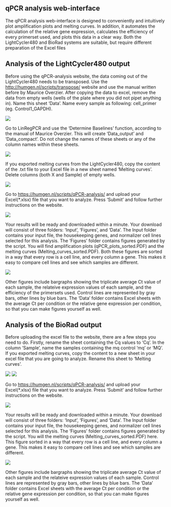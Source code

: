 ## **qPCR analysis web-interface**
The qPCR analysis web-interface is designed to conveniently and intuitively plot amplification plots and melting curves. In addition, it automates the calculation of the relative gene expression, calculates the efficiency of every primerset used,  and plots this data in a clear way. Both the LightCycler480 and BioRad systems are suitable, but require different preparation of the Excel files

## **Analysis of the LightCycler480 output**
Before using the qPCR-analysis website, the data coming out of the LightCycler480 needs to be transposed. Use the http://humgen.nl/scripts/transpose/ website and use the manual written before by Maurice Overzier.
After copying the data to excel, remove the data from empty wells (wells of the plate where you did not pipet anything in). Name this sheet ‘Data’. Name every sample as following: cell_primer (eg. Control1_GAPDH).

<img src="https://github.com/bjbvoesenek/qPCR-analysis/blob/update-manual/Markdown images/LinReg_Data.png">      

Go to LinRegPCR and use the ‘Determine Baselines’ function, according to the manual of Maurice Overzier. This will create ‘Data_output’ and ‘Data_compact’. Do not change the names of these sheets or any of the column names within these sheets.

<img src="https://github.com/bjbvoesenek/qPCR-analysis/blob/update-manual/Markdown images/LinReg_Data_compact.png"> 

If you exported melting curves from the LightCycler480, copy the content of the .txt file to your Excel file in a new sheet named ‘Melting curves’. Delete columns (both X and Sample) of empty wells.

<img src="https://github.com/bjbvoesenek/qPCR-analysis/blob/update-manual/Markdown images/LinReg_Melting curves.png"> 

Go to https://humgen.nl/scripts/qPCR-analysis/ and upload your Excel(*.xlsx) file that you want to analyze. Press ‘Submit’ and follow further instructions on the website.

<img src="https://github.com/bjbvoesenek/qPCR-analysis/blob/update-manual/Markdown images/qPCR_web_interface.png"> 

Your results will be ready and downloaded within a minute. Your download will consist of three folders: ‘Input’, ‘Figures’, and ‘Data’. The Input folder contains your input file, the housekeeping genes, and normalizer cell lines selected for this analysis. The ‘Figures’ folder contains figures generated by the script. You will find amplification plots (qPCR_plots_sorted.PDF) and the melting curves (Melting_curves_sorted.PDF). Both these figures are sorted in a way that every row is a cell line, and every column a gene. This makes it easy to compare cell lines and see which samples are different.

<img src="https://github.com/bjbvoesenek/qPCR-analysis/blob/update-manual/Markdown images/Amplification curves.png"> 

Other figures include bargraphs showing the triplicate average Ct value of each sample, the relateive expression values of each sample, and the efficiency of the primersets used. Control lines are represented by gray bars, other lines by blue bars.
The ‘Data’ folder contains Excel sheets with the average Ct per condition or the relative gene expression per condition, so that you can make figures yourself as well. 



## **Analysis of the BioRad output**
Before uploading the excel file to the website, there are a few steps you need to do. Firstly, rename the sheet containing the Cq values to ‘Cq’. In the column ‘Sample’, name the samples containing the mq control ‘mq’ or ‘MQ’. If you exported melting curves, copy the content to a new sheet in your excel file that you are going to analyze. Rename this sheet to ‘Melting curves’.
 
<img src="https://github.com/bjbvoesenek/qPCR-analysis/blob/update-manual/Markdown images/BioRad_Cq.png">

<img src="https://github.com/bjbvoesenek/qPCR-analysis/blob/update-manual/Markdown images/BioRad_Melting curves.png"> 

Go to https://humgen.nl/scripts/qPCR-analysis/ and upload your Excel(*.xlsx) file that you want to analyze. Press ‘Submit’ and follow further instructions on the website.

<img src="https://github.com/bjbvoesenek/qPCR-analysis/blob/update-manual/Markdown images/qPCR_web_interface.png"> 

Your results will be ready and downloaded within a minute. Your download will consist of three folders: ‘Input’, ‘Figures’, and ‘Data’. The Input folder contains your input file, the housekeeping genes, and normalizer cell lines selected for this analysis. The ‘Figures’ folder contains figures generated by the script. You will the melting curves (Melting_curves_sorted.PDF) here. This figure sorted in a way that every row is a cell line, and every column a gene. This makes it easy to compare cell lines and see which samples are different.

<img src="https://github.com/bjbvoesenek/qPCR-analysis/blob/update-manual/Markdown images/Amplification curves.png"> 

Other figures include bargraphs showing the triplicate average Ct value of each sample and the relateive expression values of each sample. Control lines are represented by gray bars, other lines by blue bars.
The ‘Data’ folder contains Excel sheets with the average Ct per condition or the relative gene expression per condition, so that you can make figures yourself as well. 

